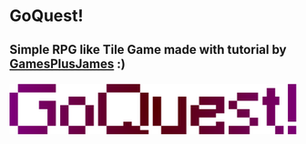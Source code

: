 # GoQuest!
## Simple RPG like Tile Game made with tutorial by [GamesPlusJames](https://www.youtube.com/watch?v=Pk3GCgaNVTY&list=PLiyfvmtjWC_X6e0EYLPczO9tNCkm2dzkm) :)
### ![alt text](https://github.com/Tenshey/GoQuest-/blob/master/Assets/0f21a221a151c07960698bbdc3577fbc.png)
